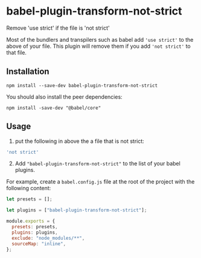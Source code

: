 # babel-plugin-transform-not-strict

Remove 'use strict' if the file is 'not strict'

Most of the bundlers and transpilers such as babel add `'use strict'` to the above of your file. This plugin will remove them if you add `'not strict'` to that file.

## Installation
```
npm install --save-dev babel-plugin-transform-not-strict
```

You should also install the peer dependencies:
```
npm install -save-dev "@babel/core"
```

## Usage
1) put the following in above the a file that is not strict:
```js
'not strict'
```

2) Add `"babel-plugin-transform-not-strict"` to the list of your babel plugins.

For example, create a `babel.config.js` file at the root of the project with the following content:
```js
let presets = [];

let plugins = ["babel-plugin-transform-not-strict"];

module.exports = {
  presets: presets,
  plugins: plugins,
  exclude: "node_modules/**",
  sourceMap: "inline",
};
```
